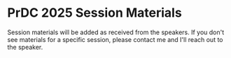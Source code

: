 # PrDC 2025 Session Materials
Session materials will be added as received from the speakers. If you don't see materials for a specific session, please contact me and I'll reach out to the speaker.
